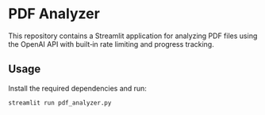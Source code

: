 # PDF Analyzer

This repository contains a Streamlit application for analyzing PDF files using the OpenAI API with built‑in rate limiting and progress tracking.

## Usage
Install the required dependencies and run:

```bash
streamlit run pdf_analyzer.py
```
